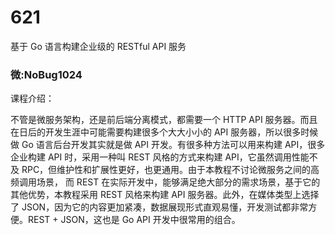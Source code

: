 # 621
基于 Go 语言构建企业级的 RESTful API 服务
### 微:NoBug1024 


课程介绍：

不管是微服务架构，还是前后端分离模式，都需要一个 HTTP API 服务器。而且在日后的开发生涯中可能需要构建很多个大大小小的 API 服务器，所以很多时候做 Go 语言后台开发其实就是做 API 开发。有很多种方法可以用来构建 API，很多企业构建 API 时，采用一种叫 REST 风格的方式来构建 API，它虽然调用性能不及 RPC，但维护性和扩展性更好，也更通用。由于本教程不讨论微服务之间的高频调用场景， 而 REST 在实际开发中，能够满足绝大部分的需求场景，基于它的其他优势，本教程采用 REST 风格来构建 API 服务器。此外，在媒体类型上选择了 JSON，因为它的内容更加紧凑，数据展现形式直观易懂，开发测试都非常方便。REST + JSON，这也是 Go API 开发中很常用的组合。
